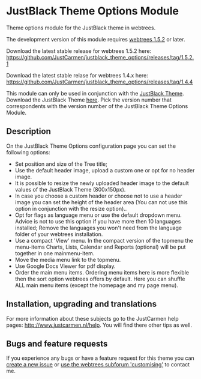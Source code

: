 JustBlack Theme Options Module
==============================

Theme options module for the JustBlack theme in webtrees.

The development version of this module requires [webtrees 1.5.2](https://github.com/fisharebest/webtrees) or later.

Download the latest stable release for webtrees 1.5.2 here: https://github.com/JustCarmen/justblack_theme_options/releases/tag/1.5.2.1

Download the latest stable relase for webtrees 1.4.x here: https://github.com/JustCarmen/justblack_theme_options/releases/tag/1.4.4

This module can only be used in conjunction with the [JustBlack Theme](https://github.com/JustCarmen/justblack).
Download the JustBlack Theme [here](https://github.com/JustCarmen/justblack/releases). Pick the version number that correspondents with the version number of the JustBlack Theme Options Module.

Description
-----------
On the JustBlack Theme Options configuration page you can set the following options:
* Set position and size of the Tree title;
* Use the default header image, upload a custom one or opt for no header image.
* It is possible to resize the newly uploaded header image to the default values of the JustBlack Theme (800x150px).
* In case you choose a custom header or choose not to use a header image you can set the height of the header area (You can not use this option in conjunction with the resize option)..
* Opt for flags as language menu or use the default dropdown menu. Advice is not to use this option if you have more then 10 languages installed; Remove the languages you won't need from the language folder of your webtrees installation.
* Use a compact 'View' menu. In the compact version of the topmenu the menu-items Charts, Lists, Calendar and Reports (optional) will be put together in one mainmenu-item.
* Move the media menu link to the topmenu.
* Use Google Docs Viewer for pdf display.
* Order the main menu items. Ordering menu items here is more flexible then the sort option webtrees offers by default. Here you can shuffle ALL main menu items (except the homepage and my page menu). 

Installation, upgrading and translations
----------------------------------------
For more information about these subjects go to the JustCarmen help pages: http://www.justcarmen.nl/help. You will find there other tips as well.

Bugs and feature requests
-------------------------
If you experience any bugs or have a feature request for this theme you can [create a new issue](https://github.com/JustCarmen/justblack_theme_options/issues?state=open) or [use the webtrees subforum 'customising'](http://www.webtrees.net/index.php/en/forum/4-customising) to contact me.
